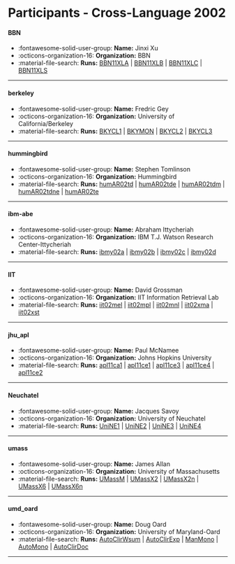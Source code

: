 # Participants - Cross-Language 2002 

#### BBN
 - :fontawesome-solid-user-group: **Name:** Jinxi Xu
 - :octicons-organization-16: **Organization:** BBN
 - :material-file-search: **Runs:** [BBN11XLA](./runs.md#bbn11xla) | [BBN11XLB](./runs.md#bbn11xlb) | [BBN11XLC](./runs.md#bbn11xlc) | [BBN11XLS](./runs.md#bbn11xls)

---
#### berkeley
 - :fontawesome-solid-user-group: **Name:** Fredric Gey
 - :octicons-organization-16: **Organization:** University of California/Berkeley
 - :material-file-search: **Runs:** [BKYCL1](./runs.md#bkycl1) | [BKYMON](./runs.md#bkymon) | [BKYCL2](./runs.md#bkycl2) | [BKYCL3](./runs.md#bkycl3)

---
#### hummingbird
 - :fontawesome-solid-user-group: **Name:** Stephen Tomlinson
 - :octicons-organization-16: **Organization:** Hummingbird
 - :material-file-search: **Runs:** [humAR02td](./runs.md#humar02td) | [humAR02tde](./runs.md#humar02tde) | [humAR02tdm](./runs.md#humar02tdm) | [humAR02tdne](./runs.md#humar02tdne) | [humAR02te](./runs.md#humar02te)

---
#### ibm-abe
 - :fontawesome-solid-user-group: **Name:** Abraham Ittycheriah
 - :octicons-organization-16: **Organization:** IBM T.J. Watson Research Center-Ittycheriah
 - :material-file-search: **Runs:** [ibmy02a](./runs.md#ibmy02a) | [ibmy02b](./runs.md#ibmy02b) | [ibmy02c](./runs.md#ibmy02c) | [ibmy02d](./runs.md#ibmy02d)

---
#### IIT
 - :fontawesome-solid-user-group: **Name:** David Grossman
 - :octicons-organization-16: **Organization:** IIT Information Retrieval Lab
 - :material-file-search: **Runs:** [iit02mel](./runs.md#iit02mel) | [iit02mpl](./runs.md#iit02mpl) | [iit02mnl](./runs.md#iit02mnl) | [iit02xma](./runs.md#iit02xma) | [iit02xst](./runs.md#iit02xst)

---
#### jhu_apl
 - :fontawesome-solid-user-group: **Name:** Paul McNamee
 - :octicons-organization-16: **Organization:** Johns Hopkins University
 - :material-file-search: **Runs:** [apl11ca1](./runs.md#apl11ca1) | [apl11ce1](./runs.md#apl11ce1) | [apl11ce3](./runs.md#apl11ce3) | [apl11ce4](./runs.md#apl11ce4) | [apl11ce2](./runs.md#apl11ce2)

---
#### Neuchatel
 - :fontawesome-solid-user-group: **Name:** Jacques Savoy
 - :octicons-organization-16: **Organization:** University of Neuchatel
 - :material-file-search: **Runs:** [UniNE1](./runs.md#unine1) | [UniNE2](./runs.md#unine2) | [UniNE3](./runs.md#unine3) | [UniNE4](./runs.md#unine4)

---
#### umass
 - :fontawesome-solid-user-group: **Name:** James Allan
 - :octicons-organization-16: **Organization:** University of Massachusetts
 - :material-file-search: **Runs:** [UMassM](./runs.md#umassm) | [UMassX2](./runs.md#umassx2) | [UMassX2n](./runs.md#umassx2n) | [UMassX6](./runs.md#umassx6) | [UMassX6n](./runs.md#umassx6n)

---
#### umd_oard
 - :fontawesome-solid-user-group: **Name:** Doug Oard
 - :octicons-organization-16: **Organization:** University of Maryland-Oard
 - :material-file-search: **Runs:** [AutoClirWsum](./runs.md#autoclirwsum) | [AutoClirExp](./runs.md#autoclirexp) | [ManMono](./runs.md#manmono) | [AutoMono](./runs.md#automono) | [AutoClirDoc](./runs.md#autoclirdoc)

---
